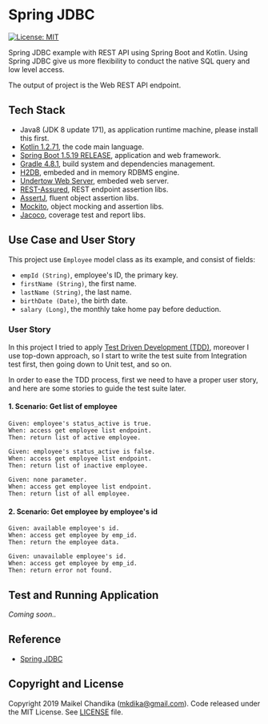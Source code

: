 # Spring JDBC

[![License: MIT](https://img.shields.io/badge/License-MIT-blue.svg)](/LICENSE)


Spring JDBC example with REST API using Spring Boot and Kotlin. 
Using Spring JDBC give us more flexibility to conduct the native SQL query and low 
level access.

The output of project is the Web REST API endpoint.

## Tech Stack

- Java8 (JDK 8 update 171), as application runtime machine, please install this first.
- [Kotlin 1.2.71](https://kotlinlang.org/), the code main language.
- [Spring Boot 1.5.19 RELEASE](http://spring.io/projects/spring-boot), application and web framework.
- [Gradle 4.8.1](https://gradle.org/), build system and dependencies management.
- [H2DB](http://www.h2database.com/html/main.html), embeded and in memory RDBMS engine.
- [Undertow Web Server](http://undertow.io/), embeded web server.
- [REST-Assured](http://rest-assured.io/), REST endpoint assertion libs.
- [AssertJ](http://joel-costigliola.github.io/assertj/), fluent object assertion libs.
- [Mockito](https://site.mockito.org/), object mocking and assertion libs.
- [Jacoco](https://www.eclemma.org/jacoco/), coverage test and report libs.

## Use Case and User Story

This project use `Employee` model class as its example, and consist of fields:

- `empId (String)`, employee's ID, the primary key.
- `firstName (String)`, the first name.
- `lastName (String)`, the last name.
- `birthDate (Date)`, the birth date.
- `salary (Long)`, the monthly take home pay before deduction.

### User Story

In this project I tried to apply 
[Test Driven Development (TDD)](https://en.wikipedia.org/wiki/Test-driven_development), 
moreover  I use top-down approach, so I start to write the test suite from 
Integration test first, then going down to Unit test, and so on.

In order to ease the TDD process, first we need to have a proper user story, and 
here are some stories to guide the test suite later.

#### 1. Scenario: Get list of employee

```concept
Given: employee's status_active is true.
When: access get employee list endpoint.
Then: return list of active employee.
```

```concept
Given: employee's status_active is false.
When: access get employee list endpoint.
Then: return list of inactive employee.
```

```concept
Given: none parameter.
When: access get employee list endpoint.
Then: return list of all employee.
```

#### 2. Scenario: Get employee by employee's id

```concept
Given: available employee's id.
When: access get employee by emp_id.
Then: return the employee data.
```

```concept
Given: unavailable employee's id.
When: access get employee by emp_id.
Then: return error not found.
```

## Test and Running Application

_Coming soon.._

## Reference

- [Spring JDBC](https://www.baeldung.com/spring-jdbc-jdbctemplate)


## Copyright and License

Copyright 2019 Maikel Chandika (mkdika@gmail.com). Code released under the
MIT License. See [LICENSE](/LICENSE) file.